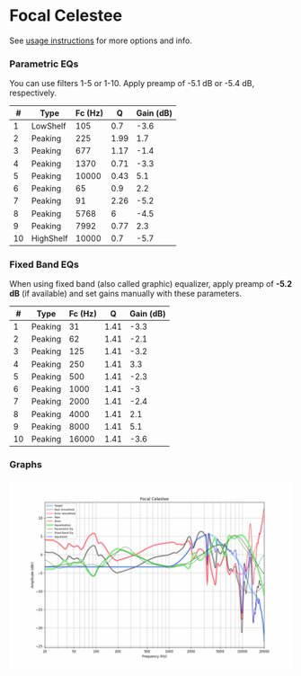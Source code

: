 # Focal Celestee
See [usage instructions](https://github.com/jaakkopasanen/AutoEq#usage) for more options and info.

### Parametric EQs
You can use filters 1-5 or 1-10. Apply preamp of -5.1 dB or -5.4 dB, respectively.

|   # | Type      |   Fc (Hz) |    Q |   Gain (dB) |
|-----|-----------|-----------|------|-------------|
|   1 | LowShelf  |       105 | 0.7  |        -3.6 |
|   2 | Peaking   |       225 | 1.99 |         1.7 |
|   3 | Peaking   |       677 | 1.17 |        -1.4 |
|   4 | Peaking   |      1370 | 0.71 |        -3.3 |
|   5 | Peaking   |     10000 | 0.43 |         5.1 |
|   6 | Peaking   |        65 | 0.9  |         2.2 |
|   7 | Peaking   |        91 | 2.26 |        -5.2 |
|   8 | Peaking   |      5768 | 6    |        -4.5 |
|   9 | Peaking   |      7992 | 0.77 |         2.3 |
|  10 | HighShelf |     10000 | 0.7  |        -5.7 |

### Fixed Band EQs
When using fixed band (also called graphic) equalizer, apply preamp of **-5.2 dB** (if available) and set gains manually with these parameters.

|   # | Type    |   Fc (Hz) |    Q |   Gain (dB) |
|-----|---------|-----------|------|-------------|
|   1 | Peaking |        31 | 1.41 |        -3.3 |
|   2 | Peaking |        62 | 1.41 |        -2.1 |
|   3 | Peaking |       125 | 1.41 |        -3.2 |
|   4 | Peaking |       250 | 1.41 |         3.3 |
|   5 | Peaking |       500 | 1.41 |        -2.3 |
|   6 | Peaking |      1000 | 1.41 |        -3   |
|   7 | Peaking |      2000 | 1.41 |        -2.4 |
|   8 | Peaking |      4000 | 1.41 |         2.1 |
|   9 | Peaking |      8000 | 1.41 |         5.1 |
|  10 | Peaking |     16000 | 1.41 |        -3.6 |

### Graphs
![](./Focal%20Celestee.png)
